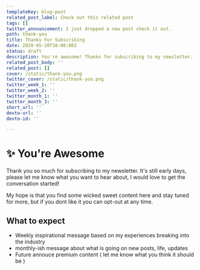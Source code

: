```yaml
---
templateKey: blog-post
related_post_label: Check out this related post
tags: []
twitter_announcement: I just dropped a new post check it out.
path: thank-you
title: Thanks For Subscribing
date: 2020-05-20T10:00:00Z
status: draft
description: You're awesome! Thanks for subscribing to my newsletter.
related_post_body: ''
related_post: []
cover: /static/thank-you.png
twitter_cover: /static/thank-you.png
twitter_week_1: ''
twitter_week_2: ''
twitter_month_1: ''
twitter_month_3: ''
short_url: ''
devto-url: ''
devto-id: ''

---
```



<meta name='og:article:modified_time' content='2020-06-23T14:53:23Z'/>

# ✨ You're Awesome

Thank you so much for subscribing to my newsletter.  It's still early days, please let me know what you want to hear about, I would love to get the conversation started!

My hope is that you find some wicked sweet content here and stay tuned for more, but if you dont like it you can opt-out at any time.

## What to expect

* Weekly inspirational message based on my experiences breaking into the industry
* monthly-ish message about what is going on new posts, life, updates
* Future annouce premium content ( let me know what you think it should be )
